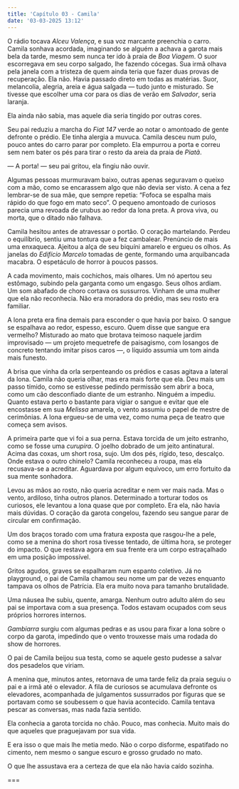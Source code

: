 ```yaml
---
title: 'Capítulo 03 - Camila'
date: '03-03-2025 13:12'
---
```


O rádio tocava *Alceu Valença*, e sua voz marcante preenchia o carro. Camila sonhava acordada, imaginando se alguém a achava a garota mais bela da tarde, mesmo sem nunca ter ido à praia de *Boa Viagem*. O suor escorregava em seu corpo salgado, lhe fazendo cócegas. Sua irmã olhava pela janela com a tristeza de quem ainda teria que fazer duas provas de recuperação. Ela não. Havia passado direto em todas as matérias. Suor, melancolia, alegria, areia e água salgada — tudo junto e misturado. Se tivesse que escolher uma cor para os dias de verão em *Salvador*, seria laranja.

Ela ainda não sabia, mas aquele dia seria tingido por outras cores.

Seu pai reduziu a marcha do *Fiat 147* verde ao notar o amontoado de gente defronte o prédio. Ele tinha alergia a muvuca. Camila desceu num pulo, pouco antes do carro parar por completo. Ela empurrou a porta e correu sem nem bater os pés para tirar o resto da areia da praia de *Piatã*.

— A porta! — seu pai gritou, ela fingiu não ouvir.

Algumas pessoas murmuravam baixo, outras apenas seguravam o queixo com a mão, como se encarassem algo que não devia ser visto. A cena a fez lembrar-se de sua mãe, que sempre repetia: “Fofoca se espalha mais rápido do que fogo em mato seco”. O pequeno amontoado de curiosos parecia uma revoada de urubus ao redor da lona preta. A prova viva, ou morta, que o ditado não falhava.

Camila hesitou antes de atravessar o portão. O coração martelando. Perdeu o equilíbrio, sentiu uma tontura que a fez cambalear. Prenúncio de mais uma enxaqueca. Ajeitou a alça de seu biquíni amarelo e ergueu os olhos. As janelas do *Edifício Marcelo* tomadas de gente, formando uma arquibancada macabra. O espetáculo de horror à poucos passos.

A cada movimento, mais cochichos, mais olhares. Um nó apertou seu estômago, subindo pela garganta como um engasgo. Seus olhos ardiam. Um som abafado de choro cortava os sussurros. Vinham de uma mulher que ela não reconhecia. Não era moradora do prédio, mas seu rosto era familiar.

A lona preta era fina demais para esconder o que havia por baixo. O sangue se espalhava ao redor, espesso, escuro. Quem disse que sangue era vermelho? Misturado ao mato que brotava teimoso naquele jardim improvisado — um projeto mequetrefe de paisagismo, com losangos de concreto tentando imitar pisos caros —, o líquido assumia um tom ainda mais funesto.

A brisa que vinha da orla serpenteando os prédios e casas agitava a lateral da lona. Camila não queria olhar, mas era mais forte que ela. Deu mais um passo tímido, como se estivesse pedindo permissão sem abrir a boca, como um cão desconfiado diante de um estranho. Ninguém a impediu. Quanto estava perto o bastante para vigiar o sangue e evitar que ele encostasse em sua *Melissa* amarela, o vento assumiu o papel de mestre de cerimônias. A lona ergueu-se de uma vez, como numa peça de teatro que começa sem avisos.

A primeira parte que vi foi a sua perna. Estava torcida de um jeito estranho, como se fosse uma *curupira*. O joelho dobrado de um jeito antinatural. Acima das coxas, um short rosa, sujo. Um dos pés, rígido, teso, descalço. Onde estava o outro chinelo? Camila reconheceu a roupa, mas ela recusava-se a acreditar. Aguardava por algum equívoco, um erro fortuito da sua mente sonhadora.

Levou as mãos ao rosto, não queria acreditar e nem ver mais nada. Mas o vento, ardiloso, tinha outros planos. Determinado a torturar todos os curiosos, ele levantou a lona quase que por completo. Era ela, não havia mais dúvidas. O coração da garota congelou, fazendo seu sangue parar de circular em confirmação.

Um dos braços torado com uma fratura exposta que rasgou-lhe a pele, como se a menina do short rosa tivesse tentado, de última hora, se proteger do impacto. O que restava agora em sua frente era um corpo estraçalhado em uma posição impossível.

Gritos agudos, graves se espalharam num espanto coletivo. Já no playground, o pai de Camila chamou seu nome um par de vezes enquanto tampava os olhos de Patrícia. Ela era muito nova para tamanho brutalidade.

Uma náusea lhe subiu, quente, amarga. Nenhum outro adulto além do seu pai se importava com a sua presença. Todos estavam ocupados com seus próprios horrores internos.

*Gambiarra* surgiu com algumas pedras e as usou para fixar a lona sobre o corpo da garota, impedindo que o vento trouxesse mais uma rodada do show de horrores.

O pai de Camila beijou sua testa, como se aquele gesto pudesse a salvar dos pesadelos que viriam.

A menina que, minutos antes, retornava de uma tarde feliz da praia seguiu o pai e a irmã até o elevador. A fila de curiosos se acumulava defronte os elevadores, acompanhada de julgamentos sussurrados por figuras que se portavam como se soubessem o que havia acontecido. Camila tentava pescar as conversas, mas nada fazia sentido.

Ela conhecia a garota torcida no chão. Pouco, mas conhecia. Muito mais do que aqueles que praguejavam por sua vida.

E era isso o que mais lhe metia medo. Não o corpo disforme, espatifado no cimento, nem mesmo o sangue escuro e grosso grudado no mato.

O que lhe assustava era a certeza de que ela não havia caído sozinha.

===


